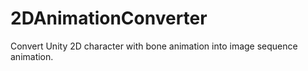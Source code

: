 # 2DAnimationConverter
 Convert Unity 2D character with bone animation into image sequence animation.
